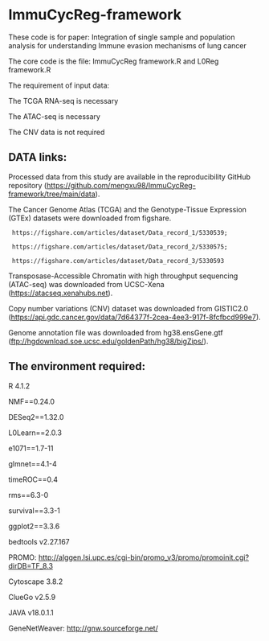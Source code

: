 # ImmuCycReg-framework

These code is for paper: Integration of single sample and population analysis for understanding Immune evasion mechanisms of lung cancer

The core code is the file: ImmuCycReg framework.R and L0Reg framework.R

The requirement of input data:

  The TCGA RNA-seq is necessary
  
  The ATAC-seq is necessary
  
  The CNV data is not required
  
## DATA links:

  Processed data from this study are available in the reproducibility GitHub repository (https://github.com/mengxu98/ImmuCycReg-framework/tree/main/data).
  
  The Cancer Genome Atlas (TCGA) and the Genotype-Tissue Expression (GTEx) datasets were downloaded from figshare.
  
     https://figshare.com/articles/dataset/Data_record_1/5330539; 
    
     https://figshare.com/articles/dataset/Data_record_2/5330575; 
     
     https://figshare.com/articles/dataset/Data_record_3/5330593
     
  Transposase-Accessible Chromatin with high throughput sequencing (ATAC-seq) was downloaded from UCSC-Xena (https://atacseq.xenahubs.net). 
  
  Copy number variations (CNV) dataset was downloaded from GISTIC2.0 (https://api.gdc.cancer.gov/data/7d64377f-2cea-4ee3-917f-8fcfbcd999e7).
  
  Genome annotation file was downloaded from hg38.ensGene.gtf (ftp://hgdownload.soe.ucsc.edu/goldenPath/hg38/bigZips/).

  
## The environment required:
  
  R 4.1.2
  
  NMF==0.24.0
  
  DESeq2==1.32.0
  
  L0Learn==2.0.3
  
  e1071==1.7-11
  
  glmnet==4.1-4
  
  timeROC==0.4
  
  rms==6.3-0
  
  survival==3.3-1
  
  ggplot2==3.3.6

  bedtools v2.27.167
  
  PROMO: http://alggen.lsi.upc.es/cgi-bin/promo_v3/promo/promoinit.cgi?dirDB=TF_8.3

  Cytoscape 3.8.2
  
  ClueGo v2.5.9

  JAVA v18.0.1.1
  
  GeneNetWeaver: http://gnw.sourceforge.net/
  
